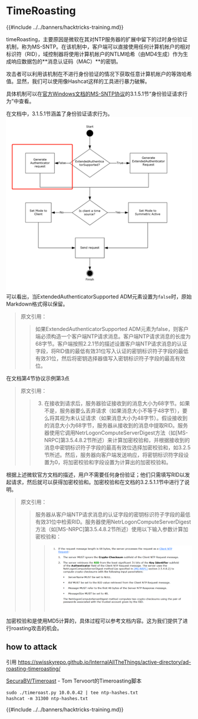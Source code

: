 # TimeRoasting

{{#include ../../banners/hacktricks-training.md}}

timeRoasting，主要原因是微软在其对NTP服务器的扩展中留下的过时身份验证机制，称为MS-SNTP。在该机制中，客户端可以直接使用任何计算机帐户的相对标识符（RID），域控制器将使用计算机帐户的NTLM哈希（由MD4生成）作为生成响应数据包的**消息认证码（MAC）**的密钥。

攻击者可以利用该机制在不进行身份验证的情况下获取任意计算机帐户的等效哈希值。显然，我们可以使用像Hashcat这样的工具进行暴力破解。

具体机制可以在[官方Windows文档的MS-SNTP协议](https://winprotocoldoc.z19.web.core.windows.net/MS-SNTP/%5bMS-SNTP%5d.pdf)的3.1.5.1节“身份验证请求行为”中查看。

在文档中，3.1.5.1节涵盖了身份验证请求行为。
![](../../images/Pasted%20image%2020250709114508.png)
可以看出，当ExtendedAuthenticatorSupported ADM元素设置为`false`时，原始Markdown格式得以保留。

>原文引用：
>>如果ExtendedAuthenticatorSupported ADM元素为false，则客户端必须构造一个客户端NTP请求消息。客户端NTP请求消息的长度为68字节。客户端按照2.2.1节的描述设置客户端NTP请求消息的认证字段，将RID值的最低有效31位写入认证的密钥标识符子字段的最低有效31位，然后将密钥选择器值写入密钥标识符子字段的最高有效位。

在文档第4节协议示例第3点

>原文引用：
>>3. 在接收到请求后，服务器验证接收到的消息大小为68字节。如果不是，服务器要么丢弃请求（如果消息大小不等于48字节），要么将其视为未认证请求（如果消息大小为48字节）。假设接收到的消息大小为68字节，服务器从接收到的消息中提取RID。服务器使用它调用NetrLogonComputeServerDigest方法（如[MS-NRPC]第3.5.4.8.2节所述）来计算加密校验和，并根据接收到的消息中密钥标识符子字段的最高有效位选择加密校验和，如3.2.5节所述。然后，服务器向客户端发送响应，将密钥标识符字段设置为0，将加密校验和字段设置为计算出的加密校验和。

根据上述微软官方文档的描述，用户不需要任何身份验证；他们只需填写RID以发起请求，然后就可以获得加密校验和。加密校验和在文档的3.2.5.1.1节中进行了说明。

>原文引用：
>>服务器从客户端NTP请求消息的认证字段的密钥标识符子字段的最低有效31位中检索RID。服务器使用NetrLogonComputeServerDigest方法（如[MS-NRPC]第3.5.4.8.2节所述）使用以下输入参数计算加密校验和：
>>>![](../../images/Pasted%20image%2020250709115757.png)

加密校验和是使用MD5计算的，具体过程可以参考文档内容。这为我们提供了进行roasting攻击的机会。

## how to attack

引用 https://swisskyrepo.github.io/InternalAllTheThings/active-directory/ad-roasting-timeroasting/

[SecuraBV/Timeroast](https://github.com/SecuraBV/Timeroast) - Tom Tervoort的Timeroasting脚本
```
sudo ./timeroast.py 10.0.0.42 | tee ntp-hashes.txt
hashcat -m 31300 ntp-hashes.txt
```
{{#include ../../banners/hacktricks-training.md}}
